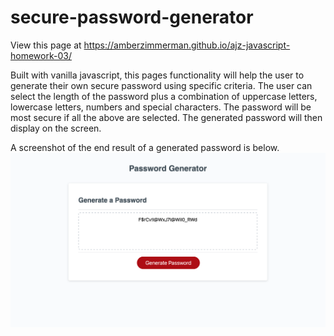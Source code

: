 # secure-password-generator

View this page at https://amberzimmerman.github.io/ajz-javascript-homework-03/

Built with vanilla javascript, this pages functionality will help the user to generate their own secure password using specific criteria. The user can select the length of the password plus a combination of uppercase letters, lowercase letters, numbers and special characters. The password will be most secure if all the above are selected. The generated password will then display on the screen.

A screenshot of the end result of a generated password is below.
![screen shot of password webpage with a completed password](./Assets/screenshot-of-generated-password.png)
